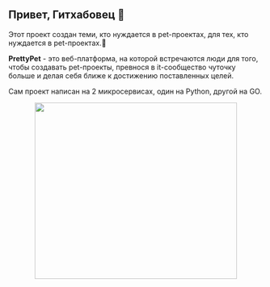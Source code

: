 ## Привет, Гитхабовец 👋

Этот проект создан теми, кто нуждается в pet-проектах, для тех, кто нуждается в pet-проектах.🤍

**PrettyPet** - это веб-платформа, на которой встречаются люди для того, чтобы создавать pet-проекты, превнося в it-сообщество чуточку больше и делая себя ближе к достижению поставленных целей. 

Сам проект написан на 2 микросервисах, один на Python, другой на GO.

<p align="center">
  <img width="400" height="350" src="https://github.com/PrettyPet-Organization/.github/profile/тряска-не-трясись.mp4">
</p>
<!--

**Here are some ideas to get you started:**

🙋‍♀️ A short introduction - what is your organization all about?
🌈 Contribution guidelines - how can the community get involved?
👩‍💻 Useful resources - where can the community find your docs? Is there anything else the community should know?
🍿 Fun facts - what does your team eat for breakfast?
🧙 Remember, you can do mighty things with the power of [Markdown](https://docs.github.com/github/writing-on-github/getting-started-with-writing-and-formatting-on-github/basic-writing-and-formatting-syntax)
-->
